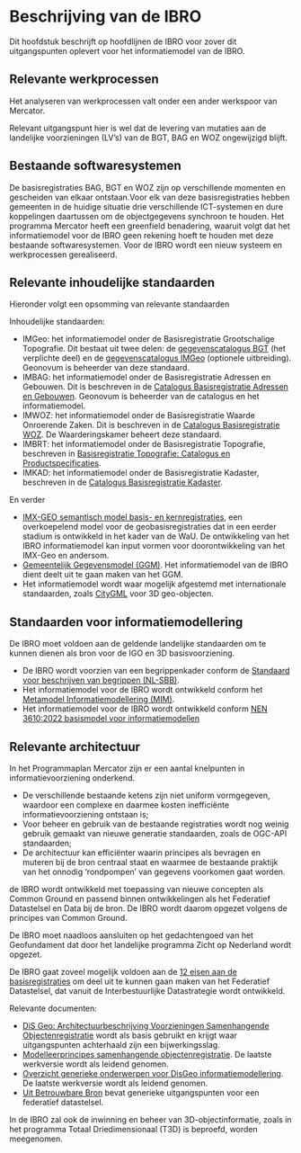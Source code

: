 # Beschrijving van de IBRO
Dit hoofdstuk beschrijft op hoofdlijnen de IBRO voor zover dit uitgangspunten oplevert voor het informatiemodel van de IBRO.

## Relevante werkprocessen
Het analyseren van werkprocessen valt onder een ander werkspoor van Mercator. 

Relevant uitgangspunt hier is wel dat de levering van mutaties aan de landelijke voorzieningen (LV’s) van de BGT, BAG en WOZ ongewijzigd blijft.

## Bestaande softwaresystemen

De basisregistraties BAG, BGT en WOZ zijn op verschillende momenten en gescheiden van elkaar ontstaan.Voor elk van deze basisregistraties hebben gemeenten in de huidige situatie drie verschillende ICT-systemen en dure koppelingen daartussen om de objectgegevens synchroon te houden. Het programma Mercator heeft een greenfield benadering, waaruit volgt dat het informatiemodel voor de IBRO geen rekening hoeft te houden met deze bestaande softwaresystemen. Voor de IBRO wordt een nieuw systeem en werkprocessen gerealiseerd.

## Relevante inhoudelijke standaarden

Hieronder volgt een opsomming van relevante standaarden

Inhoudelijke standaarden:
- IMGeo: het informatiemodel onder de Basisregistratie Grootschalige Topografie. Dit bestaat uit twee delen: de [gegevenscatalogus BGT](https://docs.geostandaarden.nl/imgeo/catalogus/bgt/) (het verplichte deel) en de [gegevenscatalogus IMGeo](https://docs.geostandaarden.nl/imgeo/catalogus/imgeo/) (optionele uitbreiding). Geonovum is beheerder van deze standaard.
- IMBAG: het informatiemodel onder de Basisregistratie Adressen en Gebouwen. Dit is beschreven in de [Catalogus Basisregistratie Adressen en Gebouwen](https://www.geobasisregistraties.nl/documenten/publicatie/2018/03/12/catalogus-2018). Geonovum is beheerder van de catalogus en het informatiemodel.
- IMWOZ: het informatiemodel onder de Basisregistratie Waarde Onroerende Zaken. Dit is beschreven in de [Catalogus Basisregistratie WOZ](https://www.waarderingskamer.nl/uploads/documents/03.-Voor-gemeenten/04.-Gegevensbeheer/Catalogus-Basisregistratie-WOZ-versie-1.8.pdf). De Waarderingskamer beheert deze standaard.
- IMBRT: het informatiemodel onder de Basisregistratie Topografie, beschreven in [Basisregistratie Topografie: Catalogus en Productspecificaties](https://kadaster.github.io/imbrt/).
- IMKAD: het informatiemodel onder de Basisregistratie Kadaster, beschreven in de [Catalogus Basisregistratie Kadaster](https://www.kadaster.nl/-/catalogus-brk).

En verder
- [IMX-GEO semantisch model basis- en kernregistraties](https://www.geonovum.nl/geo-standaarden/imx-geo-semantisch-model-basis-en-kernregistraties), een overkoepelend model voor de geobasisregistraties dat in een eerder stadium is ontwikkeld in het kader van de WaU. De ontwikkeling van het IBRO informatiemodel kan input vormen voor doorontwikkeling van het IMX-Geo en andersom.
- [Gemeentelijk Gegevensmodel (GGM)](https://vng.nl/praktijkvoorbeelden/het-gemeentelijk-gegevensmodel). Het informatiemodel van de IBRO dient deelt uit te
gaan maken van het GGM.
- Het informatiemodel wordt waar mogelijk afgestemd met internationale standaarden, zoals [CityGML](https://www.ogc.org/standards/citygml) voor 3D geo-objecten.

##  Standaarden voor informatiemodellering

De IBRO moet voldoen aan de geldende landelijke standaarden om te kunnen dienen als bron
voor de IGO en 3D basisvoorziening.

- De IBRO wordt voorzien van een begrippenkader conform de [Standaard voor beschrijven van begrippen (NL-SBB)](https://www.geonovum.nl/geo-standaarden/standaard-voor-beschrijven-van-begrippen-nl-sbb). 
- Het informatiemodel voor de IBRO wordt ontwikkeld conform het [Metamodel Informatiemodellering (MIM)](https://www.geonovum.nl/geo-standaarden/metamodel-informatiemodellering-mim). 
- Het informatiemodel voor de IBRO wordt ontwikkeld conform [NEN 3610:2022 basismodel voor informatiemodellen](https://www.geonovum.nl/geo-standaarden/nen-3610-basismodel-voor-informatiemodellen)

## Relevante architectuur

In het Programmaplan Mercator zijn er een aantal knelpunten in informatievoorziening onderkend.
- De verschillende bestaande ketens zijn niet uniform vormgegeven, waardoor een complexe en
daarmee kosten inefficiënte informatievoorziening ontstaan is;
- Voor beheer en gebruik van de bestaande registraties wordt nog weinig gebruik gemaakt van
nieuwe generatie standaarden, zoals de OGC-API standaarden;
- De architectuur kan efficiënter waarin principes als bevragen en muteren bij de bron centraal staat
en waarmee de bestaande praktijk van het onnodig ‘rondpompen’ van gegevens voorkomen gaat
worden.

de IBRO wordt ontwikkeld met toepassing van nieuwe concepten als Common Ground en passend binnen ontwikkelingen als het Federatief Datastelsel en Data bij de bron. De IBRO wordt daarom opgezet volgens de principes van Common Ground.

De IBRO moet naadloos aansluiten op het gedachtengoed van het Geofundament dat door het
landelijke programma Zicht op Nederland wordt opgezet.

De IBRO gaat zoveel mogelijk voldoen aan de [12 eisen aan de basisregistraties](https://www.digitaleoverheid.nl/overzicht-van-alle-onderwerpen/stelsel-van-basisregistraties/12-eisen-stelsel-van-basisregistraties/) om deel uit te kunnen gaan maken van het Federatief Datastelsel, dat vanuit de Interbestuurlijke Datastrategie wordt ontwikkeld.

Relevante documenten: 
- [DiS Geo: Architectuurbeschrijving Voorzieningen Samenhangende Objectenregistratie](https://docs.geostandaarden.nl/disgeo/arch/) wordt als basis gebruikt en krijgt waar uitgangspunten achterhaald zijn een bijwerkingsslag.
- [Modelleerprincipes samenhangende objectenregistratie](https://geonovum.github.io/disgeo-imsor/modelleerprincipes/). De laatste werkversie wordt als leidend genomen.
- [Overzicht generieke onderwerpen voor DisGeo informatiemodellering](https://geonovum.github.io/disgeo-imsor/documentatie). De laatste werkversie wordt als leidend genomen.
- [Uit Betrouwbare Bron](https://website-digilab-overheid-nl-research-uit-betrouw-e1f39021ce924c.gitlab.io/) bevat generieke uitgangspunten voor een federatief datastelsel.  

In de IBRO zal ook de inwinning en beheer van 3D-objectinformatie, zoals in het programma
Totaal Driedimensionaal (T3D) is beproefd, worden meegenomen.
